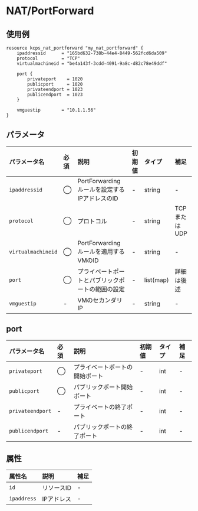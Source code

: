 # NAT/PortForward

## 使用例

```hcl
resource kcps_nat_portforward "my_nat_portforward" {
    ipaddressid      = "165bd632-738b-44e4-8449-562fcd6da509"
    protocol         = "TCP"
    virtualmachineid = "be4a143f-3cdd-4091-9a8c-d82c78e49ddf"

    port {
        privateport    = 1020
        publicport     = 1020
        privateendport = 1023
        publicendport  = 1023
    }

    vmguestip        = "10.1.1.56"
}
```


## パラメータ

|パラメータ名 |必須    |説明      |初期値    |タイプ    |補足|
|:----------|:------|:---------|:--------|:--------|:--|
|`ipaddressid` |◯|PortForwardingルールを設定するIPアドレスのID  | - | string | - |
|`protocol`   |◯|プロトコル           | - | string | TCPまたはUDP |
|`virtualmachineid`    |◯| PortForwardingルールを適用するVMのID       | - | string | - |
|`port` |◯|プライベートポートとパブリックポートの範囲の設定            | - | list(map) | 詳細は後述 |
|`vmguestip` |-|VMのセカンダリIP  | - | string | - |



## port

|パラメータ名 |必須    |説明      |初期値    |タイプ    |補足|
|:----------|:------|:---------|:--------|:--------|:--|
|`privateport` |◯|プライベートポートの開始ポート  | - | int | - |
|`publicport`   |◯|パブリックポート開始ポート | - | int | - |
|`privateendport`   |-|プライベートの終了ポート | - | int | - |
|`publicendport`   |-|パブリックポートの終了ポート | - | int | - |

## 属性
|属性名 |説明      |補足 |
|:----------|:------|:---------|
|`id`          |リソースID   | - | 
|`ipaddress`    |IPアドレス | - | 
